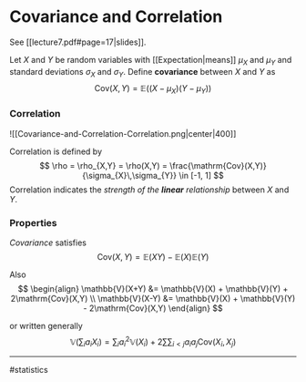 # Covariance and Correlation
See [[lecture7.pdf#page=17|slides]].

Let $X$ and $Y$ be random variables with [[Expectation|means]] $\mu_X$ and $\mu_Y$ and standard deviations $\sigma_X$ and $\sigma_Y$. Define **covariance** between $X$ and $Y$ as
$$
\mathrm{Cov}(X, Y) = \mathbb{E}\Big( (X - \mu_{X}) (Y - \mu_{Y})  \Big)
$$
### Correlation
![[Covariance-and-Correlation-Correlation.png|center|400]]

Correlation is defined by
$$
\rho = \rho_{X,Y} = \rho(X,Y) = \frac{\mathrm{Cov}(X,Y)}{\sigma_{X}\,\sigma_{Y}} \in [-1, 1]
$$
Correlation indicates the *strength of the **linear** relationship* between $X$ and $Y$.

### Properties
*Covariance* satisfies
$$
\mathrm{Cov}(X,Y) = \mathbb{E}(XY) - \mathbb{E}(X)\mathbb{E}(Y)
$$

Also
$$
\begin{align}
\mathbb{V}(X+Y) &= \mathbb{V}(X) + \mathbb{V}(Y) + 2\mathrm{Cov}(X,Y) \\
\mathbb{V}(X-Y) &= \mathbb{V}(X) + \mathbb{V}(Y) - 2\mathrm{Cov}(X,Y)
\end{align}
$$

or written generally
$$
\mathbb{V}\left( 
\sum_{i}a_iX_i
\right) =
\sum_i a_i^2\mathbb{V}(X_i) + 2 \sum\sum_{i<j}a_i a_j \mathrm{Cov}(X_i, X_j)
$$

---
#statistics
